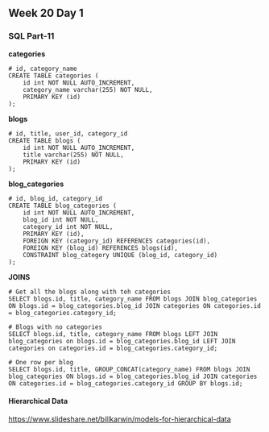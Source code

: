 ## Week 20 Day 1

### SQL Part-11

**categories**

```mysql
# id, category_name
CREATE TABLE categories (
    id int NOT NULL AUTO_INCREMENT,
    category_name varchar(255) NOT NULL,
    PRIMARY KEY (id)
);
```

**blogs**

```mysql
# id, title, user_id, category_id
CREATE TABLE blogs (
    id int NOT NULL AUTO_INCREMENT,
    title varchar(255) NOT NULL,
    PRIMARY KEY (id)
);
```

**blog_categories**

```mysql
# id, blog_id, category_id
CREATE TABLE blog_categories (
	id int NOT NULL AUTO_INCREMENT,
    blog_id int NOT NULL,
    category_id int NOT NULL,
    PRIMARY KEY (id),
    FOREIGN KEY (category_id) REFERENCES categories(id),
    FOREIGN KEY (blog_id) REFERENCES blogs(id),
    CONSTRAINT blog_category UNIQUE (blog_id, category_id)
);
```

**JOINS**

```mysql
# Get all the blogs along with teh categories
SELECT blogs.id, title, category_name FROM blogs JOIN blog_categories ON blogs.id = blog_categories.blog_id JOIN categories ON categories.id = blog_categories.category_id;

# Blogs with no categories
SELECT blogs.id, title, category_name FROM blogs LEFT JOIN blog_categories on blogs.id = blog_categories.blog_id LEFT JOIN categories on categories.id = blog_categories.category_id;

# One row per blog
SELECT blogs.id, title, GROUP_CONCAT(category_name) FROM blogs JOIN blog_categories ON blogs.id = blog_categories.blog_id JOIN categories ON categories.id = blog_categories.category_id GROUP BY blogs.id;
```


#### Hierarchical Data

https://www.slideshare.net/billkarwin/models-for-hierarchical-data